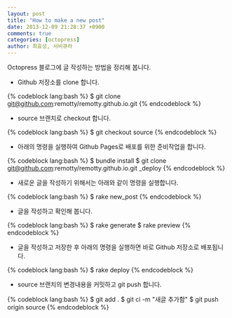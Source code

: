 ```yaml
---
layout: post
title: "How to make a new post"
date: 2013-12-09 21:28:37 +0900
comments: true
categories: [octopress]
author: 최효성, 서비큐라
---
```


Octopress 블로그에 글 작성하는 방법을 정리해 봅니다. 

<!-- more -->

* Github 저장소를 clone 합니다. 

{% codeblock lang:bash %}
$ git clone git@github.com:remotty/remotty.github.io.git
{% endcodeblock %}

* source 브랜치로 checkout 합니다. 

{% codeblock lang:bash %}
$ git checkout source
{% endcodeblock %}

* 아래의 명령을 실행하여 Github Pages로 배포를 위한 준비작업을 합니다. 

{% codeblock lang:bash %}
$ bundle install
$ git clone git@github.com:remotty/remotty.github.io.git _deploy
{% endcodeblock %}

* 새로운 글을 작성하기 위해서는 아래와 같이 명령을 실행합니다.

{% codeblock lang:bash %}
$ rake new_post
{% endcodeblock %}

* 글을 작성하고 확인해 봅니다.

{% codeblock lang:bash %}
$ rake generate
$ rake preview
{% endcodeblock %}

* 글을 작성하고 저장한 후 아래의 명령을 실행하면 바로 Github 저장소로 배포됩니다. 

{% codeblock lang:bash %}
$ rake deploy
{% endcodeblock %}

* source 브랜치의 변경내용을 커밋하고 git push 합니다. 

{% codeblock lang:bash %}
$ git add .
$ git ci -m "새글 추가함"
$ git push origin source
{% endcodeblock %}

